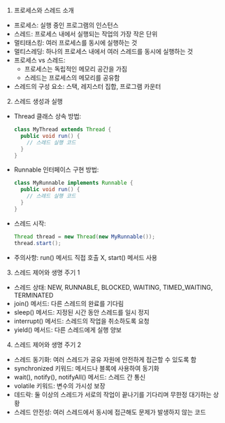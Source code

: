 1. 프로세스와 스레드 소개

- 프로세스: 실행 중인 프로그램의 인스턴스
- 스레드: 프로세스 내에서 실행되는 작업의 가장 작은 단위
- 멀티태스킹: 여러 프로세스를 동시에 실행하는 것
- 멀티스레딩: 하나의 프로세스 내에서 여러 스레드를 동시에 실행하는 것
- 프로세스 vs 스레드:
  - 프로세스는 독립적인 메모리 공간을 가짐
  - 스레드는 프로세스의 메모리를 공유함
- 스레드의 구성 요소: 스택, 레지스터 집합, 프로그램 카운터

2. 스레드 생성과 실행

- Thread 클래스 상속 방법:

  ```java
  class MyThread extends Thread {
    public void run() {
      // 스레드 실행 코드
    }
  }
  ```

- Runnable 인터페이스 구현 방법:

  ```java
  class MyRunnable implements Runnable {
    public void run() {
      // 스레드 실행 코드
    }
  }
  ```

- 스레드 시작:

  ```java
  Thread thread = new Thread(new MyRunnable());
  thread.start();
  ```

- 주의사항: run() 메서드 직접 호출 X, start() 메서드 사용

3. 스레드 제어와 생명 주기 1

- 스레드 상태: NEW, RUNNABLE, BLOCKED, WAITING, TIMED_WAITING, TERMINATED
- join() 메서드: 다른 스레드의 완료를 기다림
- sleep() 메서드: 지정된 시간 동안 스레드를 일시 정지
- interrupt() 메서드: 스레드의 작업을 취소하도록 요청
- yield() 메서드: 다른 스레드에게 실행 양보

4. 스레드 제어와 생명 주기 2

- 스레드 동기화: 여러 스레드가 공유 자원에 안전하게 접근할 수 있도록 함
- synchronized 키워드: 메서드나 블록에 사용하여 동기화
- wait(), notify(), notifyAll() 메서드: 스레드 간 통신
- volatile 키워드: 변수의 가시성 보장
- 데드락: 둘 이상의 스레드가 서로의 작업이 끝나기를 기다리며 무한정 대기하는 상황
- 스레드 안전성: 여러 스레드에서 동시에 접근해도 문제가 발생하지 않는 코드
